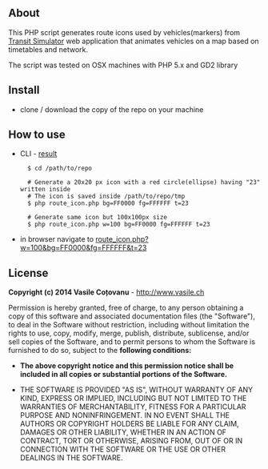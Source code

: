 ## About

This PHP script generates route icons used by vehicles(markers) from [Transit Simulator](https://github.com/vasile/transit-simulator) web application that animates vehicles on a map based on timetables and network.

The script was tested on OSX machines with PHP 5.x and GD2 library

## Install

- clone / download the copy of the repo on your machine

## How to use

- CLI - [result](http://screencast.com/t/bbaquzcRj2)
    
        $ cd /path/to/repo
    
        # Generate a 20x20 px icon with a red circle(ellipse) having "23" written inside
        # The icon is saved inside /path/to/repo/tmp
        $ php route_icon.php bg=FF0000 fg=FFFFFF t=23
        
        # Generate same icon but 100x100px size
        $ php route_icon.php w=100 bg=FF0000 fg=FFFFFF t=23
        
- in browser navigate to [route_icon.php?w=100&bg=FF0000&fg=FFFFFF&t=23](http://localhost/transit-simulator-route-icon/route_icon.php?w=100&bg=FF0000&fg=FFFFFF&t=23)


## License

**Copyright (c) 2014 Vasile Coțovanu** - http://www.vasile.ch
 
Permission is hereby granted, free of charge, to any person obtaining a copy of this software and associated documentation files (the "Software"), to deal in the Software without restriction, including without limitation the rights to use, copy, modify, merge, publish, distribute, sublicense, and/or sell copies of the Software, and to permit persons to whom the Software is furnished to do so, subject to the **following conditions:**
 
* **The above copyright notice and this permission notice shall be included in all copies or substantial portions of the Software.**
 
* THE SOFTWARE IS PROVIDED "AS IS", WITHOUT WARRANTY OF ANY KIND, EXPRESS OR IMPLIED, INCLUDING BUT NOT LIMITED TO THE WARRANTIES OF MERCHANTABILITY, FITNESS FOR A PARTICULAR PURPOSE AND NONINFRINGEMENT. IN NO EVENT SHALL THE AUTHORS OR COPYRIGHT HOLDERS BE LIABLE FOR ANY CLAIM, DAMAGES OR OTHER LIABILITY, WHETHER IN AN ACTION OF CONTRACT, TORT OR OTHERWISE, ARISING FROM, OUT OF OR IN CONNECTION WITH THE SOFTWARE OR THE USE OR OTHER DEALINGS IN THE SOFTWARE.
